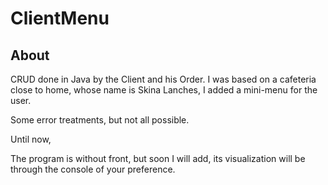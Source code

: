 # ClientMenu

## About

CRUD done in Java by the Client and his Order. I was based on a cafeteria close to home, whose name is Skina Lanches, I added a mini-menu for the user.

Some error treatments, but not all possible.

Until now,

The program is without front, but soon I will add, its visualization will be through the console of your preference.
